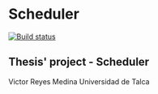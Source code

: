 # Scheduler
[![Build status](https://dev.azure.com/victor-reyes/Scheduler/_apis/build/status/Scheduler-Docker%20Publish%20%26%20Push-import)](https://dev.azure.com/victor-reyes/Scheduler/_build/latest?definitionId=5)

Thesis' project - Scheduler
---
Victor Reyes Medina
Universidad de Talca
